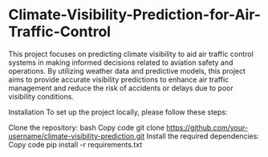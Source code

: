 # Climate-Visibility-Prediction-for-Air-Traffic-Control

This project focuses on predicting climate visibility to aid air traffic control systems in making informed decisions related to aviation safety and operations. By utilizing weather data and predictive models, this project aims to provide accurate visibility predictions to enhance air traffic management and reduce the risk of accidents or delays due to poor visibility conditions.

Installation
To set up the project locally, please follow these steps:

Clone the repository:
bash
Copy code
git clone https://github.com/your-username/climate-visibility-prediction.git
Install the required dependencies:
Copy code
pip install -r requirements.txt



